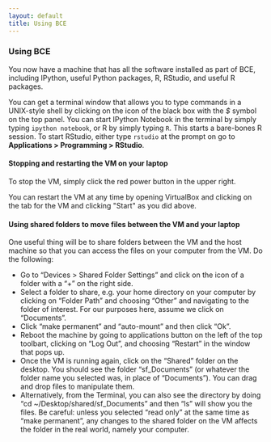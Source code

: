 ```yaml
---
layout: default
title: Using BCE
---
```


### Using BCE

You now have a machine that has all the software installed as part of
BCE, including IPython, useful Python packages, R, RStudio, and useful
R packages.

You can get a terminal window that allows you to type commands in a
UNIX-style shell by clicking on the icon of the black box with the *$*
symbol on the top panel. You can start IPython Notebook in the
terminal by simply typing `ipython notebook`, or R by simply typing
`R`. This starts a bare-bones R session. To start RStudio, either type
`rstudio` at the prompt on go to **Applications > Programming >
RStudio**.

#### Stopping and restarting the VM on your laptop

To stop the VM, simply click the red power button in the upper right.

You can restart the VM at any time by opening VirtualBox and clicking
on the tab for the VM and clicking "Start" as you did above.

#### Using shared folders to move files between the VM and your laptop

One useful thing will be to share folders between the VM and the host machine so that you can access the files on your computer from the VM. Do the following:

  - Go to “Devices > Shared Folder Settings” and click on the icon of a folder with a “+” on the right side.
  - Select a folder to share, e.g. your home directory on your computer by clicking on “Folder Path” and choosing “Other” and navigating to the folder of interest. For our purposes here, assume we click on “Documents”.
  - Click “make permanent” and “auto-mount” and then click “Ok”.
  - Reboot the machine by going to applications button on the left of the top toolbart, clicking on “Log Out”, and choosing “Restart” in the window that pops up.
  - Once the VM is running again, click on the “Shared” folder on the desktop. You should see the folder “sf_Documents” (or whatever the folder name you selected was, in place of “Documents”). You can drag and drop files to manipulate them.
  - Alternatively, from the Terminal, you can also see the directory by doing “cd ~/Desktop/shared/sf_Documents” and then “ls” will show you the files. Be careful: unless you selected “read only” at the same time as “make permanent”, any changes to the shared folder on the VM affects the folder in the real world, namely your computer.
